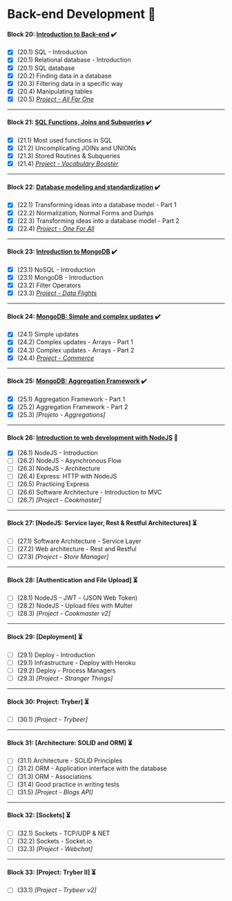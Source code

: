 # Back-end Development :construction:

#### Block 20: [Introduction to Back-end](https://github.com/LeonarDev/Trybe/tree/main/Exercises/back-end/block_20)	✔️
- [x] (20.1) SQL - Introduction
- [x] (20.1) Relational database - Introduction
- [x] (20.1) SQL database
- [x] (20.2) Finding data in a database
- [x] (20.3) Filtering data in a specific way
- [x] (20.4) Manipulating tables
- [x] (20.5) _[Project - All For One](https://github.com/tryber/sd-09-mysql-all-for-one/pull/97)_
<hr>

#### Block 21: [SQL Functions, Joins and Subqueries](https://github.com/LeonarDev/Trybe/tree/main/Exercises/back-end/block_21)	✔️
- [x] (21.1) Most used functions in SQL
- [x] (21.2) Uncomplicating JOINs and UNIONs
- [x] (21.3) Stored Routines & Subqueries
- [x] (21.4) _[Project - Vocabulary Booster](https://github.com/tryber/sd-09-mysql-vocabulary-booster/pull/102)_
<hr>

#### Block 22: [Database modeling and standardization](https://github.com/LeonarDev/Trybe/tree/main/Exercises/back-end/block_22)	✔️
- [x] (22.1) Transforming ideas into a database model - Part 1
- [x] (22.2) Normalization, Normal Forms and Duḿps
- [x] (22.3) Transforming ideas into a database model - Part 2
- [x] (22.4) _[Project - One For All](https://github.com/tryber/sd-09-mysql-one-for-all/pull/85)_
<hr>

#### Block 23: [Introduction to MongoDB](https://github.com/LeonarDev/Trybe/tree/main/Exercises/back-end/block_23)	✔️
- [x] (23.1) NoSQL - Introduction
- [x] (23.1) MongoDB - Introduction
- [x] (23.2) Filter Operators
- [x] (23.3) _[Project - Data Flights](https://github.com/tryber/sd-09-mongodb-dataflights/pull/80)_
<hr>

#### Block 24: [MongoDB: Simple and complex updates](https://github.com/LeonarDev/Trybe/tree/main/Exercises/back-end/block_24) :heavy_check_mark:
- [x] (24.1) Simple updates
- [x] (24.2) Complex updates - Arrays - Part 1
- [x] (24.3) Complex updates - Arrays - Part 2
- [x] (24.4) _[Project - Commerce](https://github.com/tryber/sd-09-mongodb-commerce/pull/50)_
<hr>

#### Block 25: [MongoDB: Aggregation Framework](https://github.com/LeonarDev/Trybe/tree/main/Exercises/back-end/block_25) :heavy_check_mark:
- [x] (25.1) Aggregation Framework - Part 1
- [x] (25.2) Aggregation Framework - Part 2
- [x] (25.3) _[Projeto - Aggregations]_
<hr>

#### Block 26: [Introduction to web development with NodeJS](https://github.com/LeonarDev/Trybe/tree/main/Exercises/back-end/block_26) :triangular_flag_on_post:
- [x] (26.1) NodeJS - Introduction
- [ ] (26.2) NodeJS - Asynchronous Flow
- [ ] (26.3) NodeJS - Architecture
- [ ] (26.4) Express: HTTP with NodeJS
- [ ] (26.5) Practicing Express
- [ ] (26.6) Software Architecture - Introduction to MVC
- [ ] (26.7) _[Project - Cookmaster]_
<hr>

#### Block 27: [NodeJS: Service layer, Rest & Restful Architectures] :hourglass_flowing_sand:
- [ ] (27.1) Software Architecture - Service Layer
- [ ] (27.2) Web architecture - Rest and Restful
- [ ] (27.3) _[Project - Store Manager]_
<hr>

#### Block 28: [Authentication and File Upload]	:hourglass_flowing_sand:
- [ ] (28.1) NodeJS - JWT - (JSON Web Token)
- [ ] (28.2) NodeJS - Upload files with Multer
- [ ] (28.3) _[Project - Cookmaster v2]_
<hr>

#### Block 29: [Deployment] :hourglass_flowing_sand:
- [ ] (29.1) Deploy - Introduction
- [ ] (29.1) Infrastructure - Deploy with Heroku
- [ ] (29.2) Deploy - Process Managers
- [ ] (29.3) _[Project - Stranger Things]_
<hr>

#### Block 30: Project: Tryber] :hourglass_flowing_sand:
- [ ] (30.1) _[Project - Trybeer]_
<hr>

#### Block 31: [Architecture: SOLID and ORM] :hourglass_flowing_sand:
- [ ] (31.1) Architecture - SOLID Principles
- [ ] (31.2) ORM - Application interface with the database
- [ ] (31.3) ORM - Associations
- [ ] (31.4) Good practice in writing tests
- [ ] (31.5) _[Project - Blogs API]_
<hr>

#### Block 32: [Sockets] :hourglass_flowing_sand:
- [ ] (32.1) Sockets - TCP/UDP & NET
- [ ] (32.2) Sockets - Socket.io
- [ ] (32.3) _[Project - Webchat]_
<hr>

#### Block 33: [Project: Tryber II]	:hourglass_flowing_sand:
- [ ] (33.1) _[Project - Trybeer v2]_

